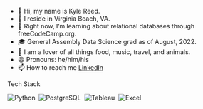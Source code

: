 - 👋 Hi, my name is Kyle Reed.
- 📍 I reside in Virginia Beach, VA.
- 🌱 Right now, I’m learning about relational databases through freeCodeCamp.org.
- 🎓 General Assembly Data Science grad as of August, 2022.
- 💚 I am a lover of all things food, music, travel, and animals.
- 😄 Pronouns: he/him/his
- 📫 How to reach me <a href='https://www.linkedin.com/in/reed-kyle/'>LinkedIn</a>


Tech Stack

![Python](https://img.shields.io/badge/Python-05122A?style=flat&logo=python)&nbsp;
![PostgreSQL](https://img.shields.io/badge/PostgreSQL-05122A?style=flat&logo=postgresql)&nbsp;
![Tableau](https://img.shields.io/badge/Tableau-05122A?style=flat&logo=Tableau)&nbsp;
![Excel](https://img.shields.io/badge/Microsoft_Excel-05122A?style=flat&logo=microsoft-excel&logoColor=217346)&nbsp;

<!--
**kreedyle/kreedyle** is a ✨ _special_ ✨ repository because its `README.md` (this file) appears on your GitHub profile.
